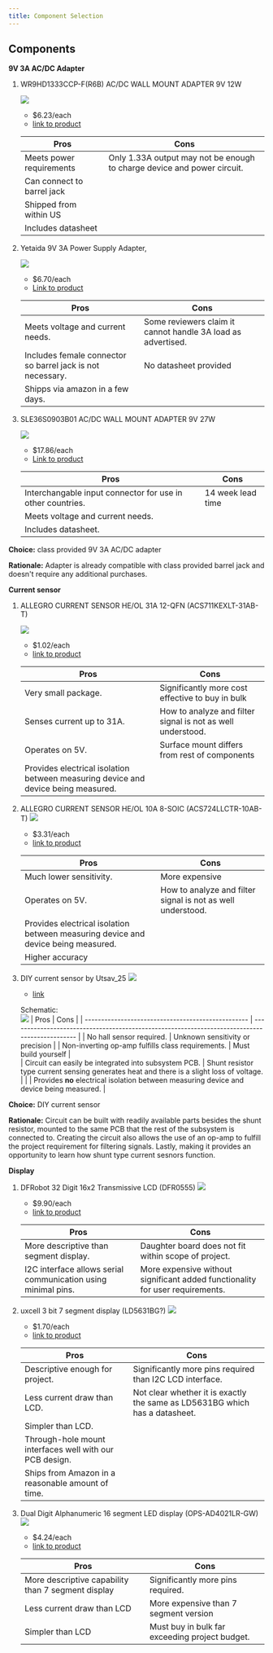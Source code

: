 ```yaml
---
title: Component Selection
---
```


## Components

**9V 3A AC/DC Adapter**
1. WR9HD1333CCP-F(R6B) AC/DC WALL MOUNT ADAPTER 9V 12W

    ![](ac_adapter1.jpg)

    * $6.23/each
    * [link to product](https://www.digikey.com/en/products/detail/globtek-inc/WR9HD1333CCP-F-R6B/13245472)

    | Pros                                                          | Cons                                                                                           |
    | ------------------------------------------------------------- | ---------------------------------------------------------------------------------------------- |
    | Meets power requirements                                      | Only 1.33A output may not be enough to charge device and power circuit.                        |
    | Can connect to barrel jack                                    |
    | Shipped from within US                                        |
    | Includes datasheet                                            |

2. Yetaida 9V 3A Power Supply Adapter, 

    ![](ac_adapter2.png)

    * $6.70/each
    * [Link to product](https://a.co/d/h2dbedt)

    | Pros                                                              | Cons                                                                           |
    | ----------------------------------------------------------------- | ------------------------------------------------------------------------------ |
    | Meets voltage and current needs.                                   | Some reviewers claim it cannot handle 3A load as advertised.                   |
    | Includes female connector so barrel jack is not necessary.         | No datasheet provided                                                          |
    | Shipps via amazon in a few days.                                   |

3. SLE36S0903B01 AC/DC WALL MOUNT ADAPTER 9V 27W

    ![](ac_adapter3.jpg)

    * $17.86/each
    * [Link to product](https://www.digikey.com/en/products/detail/sl-power-advanced-energy/SLE36S0903B01/11570443)

    | Pros                                                              | Cons                                                                           |
    | ----------------------------------------------------------------- | ------------------------------------------------------------------------------ |
    | Interchangable input connector for use in other countries.         | 14 week lead time                                                              |
    | Meets voltage and current needs.                                   |
    | Includes datasheet.                                                |

**Choice:** class provided 9V 3A AC/DC adapter

**Rationale:** Adapter is already compatible with class provided barrel jack and doesn't require any additional purchases.

**Current sensor**
1. ALLEGRO CURRENT SENSOR HE/OL 31A 12-QFN (ACS711KEXLT-31AB-T)

    ![](current_sensor1.png)

    * $1.02/each
    * [link to product](https://www.digikey.com/en/products/detail/allegro-microsystems/ACS711KEXLT-31AB-T/3868195?s=N4IgTCBcDaIIIGEDKB2AjGg0gUQBoBkAVAWgGY04AhYwkAXQF8g)

    | Pros                                                          | Cons                                                                                           |
    | ------------------------------------------------------------- | ---------------------------------------------------------------------------------------------- |
    | Very small package.                                            | Significantly more cost effective to buy in bulk                        |
    | Senses current up to 31A.                                      | How to analyze and filter signal is not as well understood. |
    | Operates on 5V.                                                | Surface mount differs from rest of components
    | Provides electrical isolation between measuring device and device being measured.                                  |

2. ALLEGRO CURRENT SENSOR HE/OL 10A 8-SOIC (ACS724LLCTR-10AB-T)
    ![](current_sensor2.png)

    * $3.31/each
    * [link to product](https://www.digikey.com/en/products/detail/allegro-microsystems/ACS711KEXLT-31AB-T/3868195?s=N4IgTCBcDaIIIGEDKB2AjGg0gUQBoBkAVAWgGY04AhYwkAXQF8g)

    | Pros                                                          | Cons                                                                                           |
    | ------------------------------------------------------------- | ---------------------------------------------------------------------------------------------- |
    | Much lower sensitivity.                                        | More expensive |
    | Operates on 5V.                                                | How to analyze and filter signal is not as well understood. |  
    | Provides electrical isolation between measuring device and device being measured.
    | Higher accuracy|  

3. DIY current sensor by Utsav_25
    ![](current_sensor3.png)
    
    * [link](https://www.instructables.com/DIY-Current-Sensor-20/)

    Schematic:<br>
    ![](current_sensor3_schema.png)
    | Pros                                               | Cons                                                                                           |
    | -------------------------------------------------- | ---------------------------------------------------------------------------------------------- |
    | No hall sensor required.                            | Unknown sensitivity or precision |
    | Non-inverting op-amp fulfills class requirements.  | Must build yourself |  
    | Circuit can easily be integrated into subsystem PCB. | Shunt resistor type current sensing generates heat and there is a slight loss of voltage. |
    |                                                    | Provides **no** electrical isolation between measuring device and device being measured. |

**Choice:** DIY current sensor

**Rationale:** Circuit can be built with readily available parts besides the shunt resistor, mounted to the same PCB that the rest of the subsystem is connected to. Creating the circuit also allows the use of an op-amp to fulfill the project requirement for filtering signals. Lastly, making it provides an opportunity to learn how shunt type current sesnors function.

**Display**
1. DFRobot 32 Digit 16x2 Transmissive LCD (DFR0555)
    ![](display1.jpg)
    
    * $9.90/each
    * [link to product](https://www.digikey.com/en/products/detail/dfrobot/DFR0555/9356340)
    
    | Pros                                                                                      | Cons                                                                                           |
    | ----------------------------------------------------------------------------------------- | ---------------------------------------------------------------------------------------------- |
    | More descriptive than segment display.                                                     | Daughter board does not fit within scope of project. |
    | I2C interface allows serial communication using minimal pins.                              | More expensive without significant added functionality for user requirements. |  

2. uxcell 3 bit 7 segment display (LD5631BG?)
    ![](display2.png)
    * $1.70/each
    * [link to product](https://a.co/d/5Iz0CXA)

    | Pros                                                                                      | Cons                                                                                           |
    | ----------------------------------------------------------------------------------------- | ---------------------------------------------------------------------------------------------- |
    | Descriptive enough for project.                                                            | Significantly more pins required than I2C LCD interface.                                        |
    | Less current draw than LCD.                                                                | Not clear whether it is exactly the same as LD5631BG which has a datasheet.                                                           |
    | Simpler than LCD.                                                                          |
    | Through-hole mount interfaces well with our PCB design.                                    |
    | Ships from Amazon in a reasonable amount of time.                                          |

3. 	Dual Digit Alphanumeric 16 segment LED display (OPS-AD4021LR-GW)
    ![](display3.png)
    * $4.24/each
    * [link to product](https://www.digikey.com/en/products/detail/opto-plus-led-corp/OPS-AD4021LR-GW/25956612)

    | Pros                                                                                      | Cons                                                                                           |
    | ----------------------------------------------------------------------------------------- | ---------------------------------------------------------------------------------------------- |
    | More descriptive capability than 7 segment display                                        | Significantly more pins required.
    | Less current draw than LCD                                                                | More expensive than 7 segment version |
    | Simpler than LCD                                                                          | Must buy in bulk far exceeding project budget.